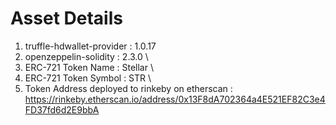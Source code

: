
# Asset	Details
1. truffle-hdwallet-provider : 1.0.17 
2. openzeppelin-solidity : 2.3.0 \
3. ERC-721 Token Name	: Stellar \
4. ERC-721 Token Symbol :	STR \
5. Token Address deployed to rinkeby on etherscan	: https://rinkeby.etherscan.io/address/0x13F8dA702364a4E521EF82C3e4FD37fd6d2E9bbA 
